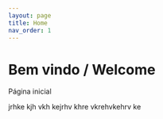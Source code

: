 ```yaml
---
layout: page
title: Home
nav_order: 1
---
```


# Bem vindo / Welcome

Página inicial

jrhke kjh vkh kejrhv khre vkrehvkehrv ke
